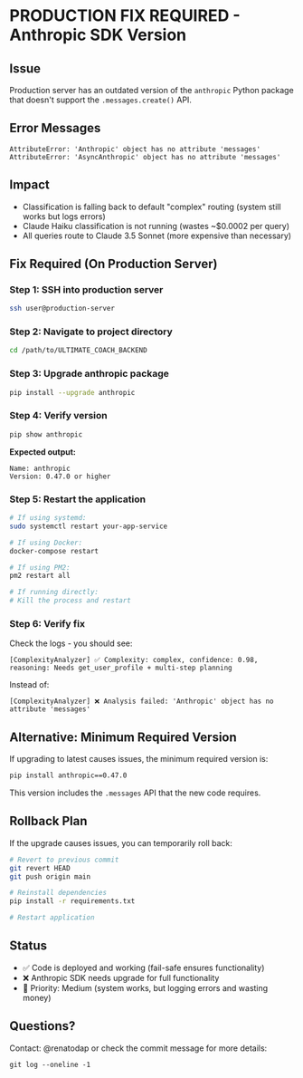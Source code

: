 # PRODUCTION FIX REQUIRED - Anthropic SDK Version

## Issue
Production server has an outdated version of the `anthropic` Python package that doesn't support the `.messages.create()` API.

## Error Messages
```
AttributeError: 'Anthropic' object has no attribute 'messages'
AttributeError: 'AsyncAnthropic' object has no attribute 'messages'
```

## Impact
- Classification is falling back to default "complex" routing (system still works but logs errors)
- Claude Haiku classification is not running (wastes ~$0.0002 per query)
- All queries route to Claude 3.5 Sonnet (more expensive than necessary)

## Fix Required (On Production Server)

### Step 1: SSH into production server
```bash
ssh user@production-server
```

### Step 2: Navigate to project directory
```bash
cd /path/to/ULTIMATE_COACH_BACKEND
```

### Step 3: Upgrade anthropic package
```bash
pip install --upgrade anthropic
```

### Step 4: Verify version
```bash
pip show anthropic
```

**Expected output:**
```
Name: anthropic
Version: 0.47.0 or higher
```

### Step 5: Restart the application
```bash
# If using systemd:
sudo systemctl restart your-app-service

# If using Docker:
docker-compose restart

# If using PM2:
pm2 restart all

# If running directly:
# Kill the process and restart
```

### Step 6: Verify fix
Check the logs - you should see:
```
[ComplexityAnalyzer] ✅ Complexity: complex, confidence: 0.98, reasoning: Needs get_user_profile + multi-step planning
```

Instead of:
```
[ComplexityAnalyzer] ❌ Analysis failed: 'Anthropic' object has no attribute 'messages'
```

## Alternative: Minimum Required Version

If upgrading to latest causes issues, the minimum required version is:
```bash
pip install anthropic==0.47.0
```

This version includes the `.messages` API that the new code requires.

## Rollback Plan

If the upgrade causes issues, you can temporarily roll back:

```bash
# Revert to previous commit
git revert HEAD
git push origin main

# Reinstall dependencies
pip install -r requirements.txt

# Restart application
```

## Status
- ✅ Code is deployed and working (fail-safe ensures functionality)
- ❌ Anthropic SDK needs upgrade for full functionality
- 🎯 Priority: Medium (system works, but logging errors and wasting money)

## Questions?
Contact: @renatodap or check the commit message for more details:
```
git log --oneline -1
```
